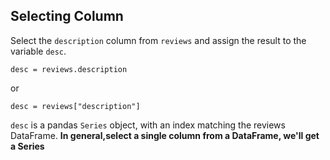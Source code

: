 ## Selecting Column
Select the `description` column from `reviews` and assign the result to the variable `desc`.
```
desc = reviews.description
```
or
```
desc = reviews["description"]
```
`desc` is a pandas `Series` object, with an index matching the reviews DataFrame. 
**In general,select a single column from a DataFrame, we'll get a Series**
